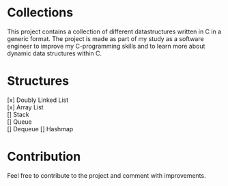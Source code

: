 # Collections
This project contains a collection of different datastructures written in C in a generic format. 
The project is made as part of my study as a software engineer to improve my C-programming skills and to learn more about dynamic data structures within C.

# Structures
[x] Doubly Linked List  
[x] Array List  
[] Stack  
[] Queue  
[] Dequeue 
[] Hashmap

# Contribution
Feel free to contribute to the project and comment with improvements.
